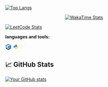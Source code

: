[![Top Langs](https://github-readme-stats.vercel.app/api/top-langs/?username=mfab9&layout=compact&theme=aura)](https://github.com/mfab9)
<div align="center">
  <a href="https://wakatime.com/@mfab9">
    <img src="https://github-readme-stats.vercel.app/api/wakatime?username=mfab9&theme=aura"alt="WakaTime Stats">
  </a>
</div>

[![LeetCode Stats](https://leetcard.jacoblin.cool/mfab9?theme=unicorn&extension=activity)](https://leetcard.jacoblin.cool/Brhys9?theme=unicorn&extension=activity)


**languages and tools:**  

<code><img height="20" src="https://raw.githubusercontent.com/github/explore/80688e429a7d4ef2fca1e82350fe8e3517d3494d/topics/cpp/cpp.png"></code>
<code><img height="20" src="https://raw.githubusercontent.com/github/explore/80688e429a7d4ef2fca1e82350fe8e3517d3494d/topics/python/python.png"></code>

## 📈 GitHub Stats
[![Your GitHub stats](https://github-readme-stats.vercel.app/api?username=mfab9&show_icons=true&theme=ambient_gradient)](https://github.com/mfab9)
